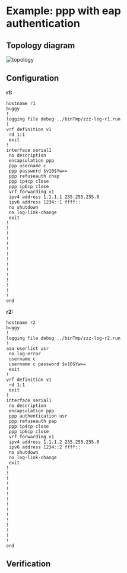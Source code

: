 # Example: ppp with eap authentication

## **Topology diagram**

![topology](/img/conn-ppp07.tst.png)

## **Configuration**

**r1:**
```
hostname r1
buggy
!
logging file debug ../binTmp/zzz-log-r1.run
!
vrf definition v1
 rd 1:1
 exit
!
interface serial1
 no description
 encapsulation ppp
 ppp username c
 ppp password $v10$Yw==
 ppp refuseauth chap
 ppp ip4cp close
 ppp ip6cp close
 vrf forwarding v1
 ipv4 address 1.1.1.1 255.255.255.0
 ipv6 address 1234::1 ffff::
 no shutdown
 no log-link-change
 exit
!
!
!
!
!
!
!
!
!
!
!
!
!
!
!
end
```

**r2:**
```
hostname r2
buggy
!
logging file debug ../binTmp/zzz-log-r2.run
!
aaa userlist usr
 no log-error
 username c
 username c password $v10$Yw==
 exit
!
vrf definition v1
 rd 1:1
 exit
!
interface serial1
 no description
 encapsulation ppp
 ppp authentication usr
 ppp refuseauth pap
 ppp ip4cp close
 ppp ip6cp close
 vrf forwarding v1
 ipv4 address 1.1.1.2 255.255.255.0
 ipv6 address 1234::2 ffff::
 no shutdown
 no log-link-change
 exit
!
!
!
!
!
!
!
!
!
!
!
!
!
!
!
end
```

## **Verification**
